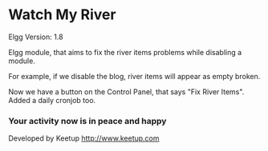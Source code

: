Watch My River
==============

Elgg Version: 1.8

Elgg module, that aims to fix the river items problems while disabling a module.

For example, if we disable the blog, river items will appear as empty broken.

Now we have a button on the Control Panel, that says "Fix River Items".
Added a daily cronjob too.

### Your activity now is in peace and happy

Developed by Keetup http://www.keetup.com